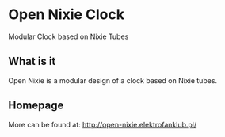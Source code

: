 # Open Nixie Clock
Modular Clock based on Nixie Tubes


## What is it
Open Nixie is a modular design of a clock based on Nixie tubes.

## Homepage
More can be found at:
http://open-nixie.elektrofanklub.pl/